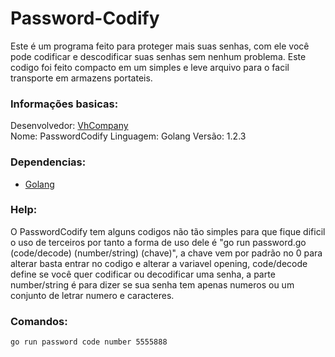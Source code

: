 # Password-Codify
Este é um programa feito para proteger mais suas senhas, com ele você pode codificar e descodificar suas senhas sem nenhum problema. Este codigo foi feito compacto em um simples e leve arquivo para o facil transporte em armazens portateis.

### Informações basicas:

Desenvolvedor: [VhCompany](https://github.com/Vhcompany1)<br>
Nome: PasswordCodify
Linguagem: Golang
Versão: 1.2.3

### Dependencias:

- [Golang](https://golang.org/dl/)

### Help:
O PasswordCodify tem alguns codigos não tão simples para que fique dificil o uso de terceiros por tanto a forma de uso dele é "go run password.go (code/decode) (number/string) (chave)", a chave vem por padrão no 0 para alterar basta entrar no codigo e alterar a variavel opening, code/decode define se você quer codificar ou decodificar uma senha, a parte number/string é para dizer se sua senha tem apenas numeros ou um conjunto de letrar numero e caracteres.

### Comandos: 

`go run password code number 5555888`
